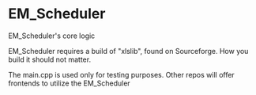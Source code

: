# EM_Scheduler
EM_Scheduler's core logic

EM_Scheduler requires a build of "xlslib", found on Sourceforge. How you build it should not matter.

The main.cpp is used only for testing purposes. Other repos will offer frontends to utilize the EM_Scheduler
